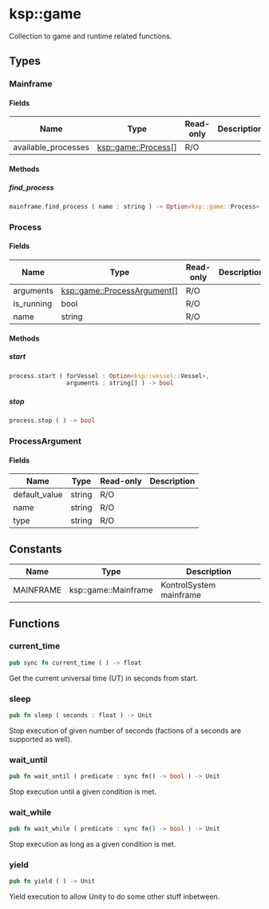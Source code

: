 # ksp::game

Collection to game and runtime related functions.


## Types


### Mainframe



#### Fields

Name | Type | Read-only | Description
--- | --- | --- | ---
available_processes | [ksp::game::Process](/reference/ksp/game.md#process)[] | R/O | 

#### Methods

##### find_process

```rust
mainframe.find_process ( name : string ) -> Option<ksp::game::Process>
```



### Process



#### Fields

Name | Type | Read-only | Description
--- | --- | --- | ---
arguments | [ksp::game::ProcessArgument](/reference/ksp/game.md#processargument)[] | R/O | 
is_running | bool | R/O | 
name | string | R/O | 

#### Methods

##### start

```rust
process.start ( forVessel : Option<ksp::vessel::Vessel>,
                arguments : string[] ) -> bool
```



##### stop

```rust
process.stop ( ) -> bool
```



### ProcessArgument



#### Fields

Name | Type | Read-only | Description
--- | --- | --- | ---
default_value | string | R/O | 
name | string | R/O | 
type | string | R/O | 

## Constants

Name | Type | Description
--- | --- | ---
MAINFRAME | ksp::game::Mainframe | KontrolSystem mainframe 


## Functions


### current_time

```rust
pub sync fn current_time ( ) -> float
```

Get the current universal time (UT) in seconds from start.


### sleep

```rust
pub fn sleep ( seconds : float ) -> Unit
```

Stop execution of given number of seconds (factions of a seconds are supported as well).


### wait_until

```rust
pub fn wait_until ( predicate : sync fn() -> bool ) -> Unit
```

Stop execution until a given condition is met.


### wait_while

```rust
pub fn wait_while ( predicate : sync fn() -> bool ) -> Unit
```

Stop execution as long as a given condition is met.


### yield

```rust
pub fn yield ( ) -> Unit
```

Yield execution to allow Unity to do some other stuff inbetween.

